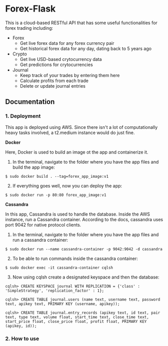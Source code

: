# Forex-Flask
This is a cloud-based RESTful API that has some useful functionalities for forex trading including:

* Forex
  * Get live forex data for any forex currency pair
  * Get historical forex data for any day, dating back to 5 years ago
* Crypto
  * Get live USD-based crytocurrency data
  * Get predictions for crytocurrencies
* Journal
  * Keep track of your trades by entering them here
  * Calculate profits from each trade
  * Delete or update journal entries

## Documentation

### 1. Deployment
This app is deployed using AWS. Since there isn't a lot of computationally heavy tasks involved, a t2.medium instance would do just fine.

**Docker**

Here, Docker is used to build an image ot the app and containerize it. 
1. In the terminal, navigate to the folder where you have the app files and build the app image:

```
$ sudo docker build . --tag=forex_app_image:v1
```
2. If everything goes well, now you can deploy the app:
```
$ sudo docker run -p 80:80 forex_app_image:v1
```

**Cassandra**

In this app, Cassandra is used to handle the database. Inside the AWS instance, run a Cassandra container. According to the docs, cassandra uses port 9042 for native protocol clients.
1. In the terminal, navigate to the folder where you have the app files and run a cassandra container:
```
$ sudo docker run --name cassandra-container -p 9042:9042 -d cassandra 
```
2. To be able to run commands inside the cassandra container:
```
$ sudo docker exec -it cassandra-container cqlsh 
```
3. Now using cqlsh create a designated keyspace and then the database:
```
cqlsh> CREATE KEYSPACE journal WITH REPLICATION = {'class' : 'SimpleStrategy', 'replication_factor' : 1}; 
```
```
cqlsh> CREATE TABLE journal.users (name text, username text, password text, apikey text, PRIMARY KEY (username, apikey)); 
 ```
```
cqlsh> CREATE TABLE journal.entry_records (apikey text, id text, pair text, type text, volume float, start_time text, close_time text, start_price float, close_price float, profit float, PRIMARY KEY (apikey, id)); 
```

### 2. How to use
